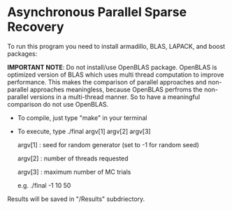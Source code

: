 # Asynchronous Parallel Sparse Recovery

To run this program you need to install armadillo, BLAS, LAPACK, and boost packages:

**IMPORTANT NOTE**: Do not install/use OpenBLAS package. OpenBLAS is optimized version of BLAS which uses multi thread computation to improve performance. This makes the comparison of parallel approaches and non-parallel approaches meaningless, because OpenBLAS perfroms the non-parallel versions in a multi-thread manner. So to have a meaningful comparison do not use OpenBLAS.


- To compile, just type "make" in your terminal
- To execute, type ./final argv[1] argv[2] argv[3]

	argv[1]  : seed for random generator  (set to -1 for random seed)

	argv[2]  : number of threads requested

	argv[3]  : maximum number of MC trials

	e.g. ./final -1 10 50

Results will be saved in "/Results" subdriectory.
